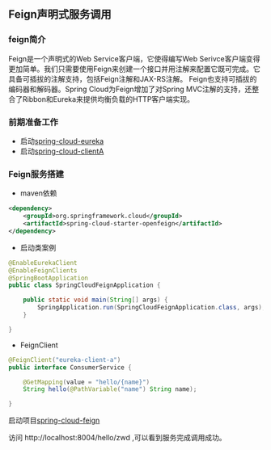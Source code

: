 ## Feign声明式服务调用

### feign简介

Feign是一个声明式的Web Service客户端，它使得编写Web Serivce客户端变得更加简单。我们只需要使用Feign来创建一个接口并用注解来配置它既可完成。它具备可插拔的注解支持，包括Feign注解和JAX-RS注解。
Feign也支持可插拔的编码器和解码器。Spring Cloud为Feign增加了对Spring MVC注解的支持，还整合了Ribbon和Eureka来提供均衡负载的HTTP客户端实现。

### 前期准备工作
- 启动[spring-cloud-eureka](./spring-cloud-eureka)
- 启动[spring-cloud-clientA](./spring-cloud-clientA)

### Feign服务搭建

- maven依赖
```xml
<dependency>
    <groupId>org.springframework.cloud</groupId>
    <artifactId>spring-cloud-starter-openfeign</artifactId>
</dependency>
```
- 启动类案例
```java
@EnableEurekaClient
@EnableFeignClients
@SpringBootApplication
public class SpringCloudFeignApplication {

	public static void main(String[] args) {
		SpringApplication.run(SpringCloudFeignApplication.class, args);
	}

}
```
- FeignClient
```java
@FeignClient("eureka-client-a")
public interface ConsumerService {

    @GetMapping(value = "hello/{name}")
    String hello(@PathVariable("name") String name);

}
```

启动项目[spring-cloud-feign](./spring-cloud-feign)

访问 http://localhost:8004/hello/zwd ,可以看到服务完成调用成功。
